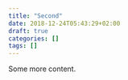 ```yaml
---
title: "Second"
date: 2018-12-24T05:43:29+02:00
draft: true
categories: []
tags: []
---
```


Some more content.